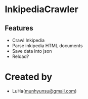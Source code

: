 # InkipediaCrawler

## Features
- Crawl Inkipedia
- Parse inkipedia HTML documents
- Save data into json
- Reload?

# Created by
- LuHa(munhyunsu@gmail.com)
